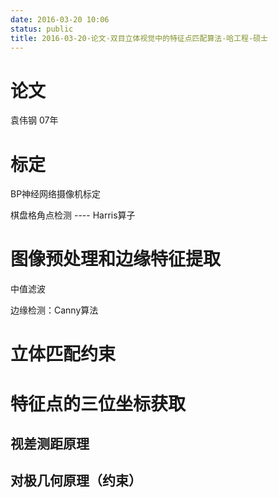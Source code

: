 ```yaml
---
date: 2016-03-20 10:06
status: public
title: 2016-03-20-论文-双目立体视觉中的特征点匹配算法-哈工程-硕士
---
```


# 论文
袁伟钢
07年
# 标定
BP神经网络摄像机标定

棋盘格角点检测 ---- Harris算子
# 图像预处理和边缘特征提取
中值滤波

边缘检测：Canny算法
# 立体匹配约束
# 特征点的三位坐标获取
## 视差测距原理
## 对极几何原理（约束）

